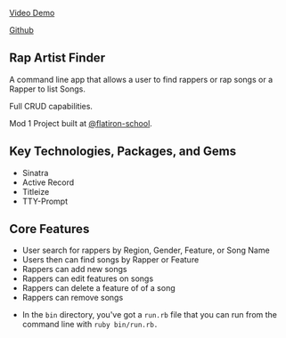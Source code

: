 [Video Demo](https://www.youtube.com/watch?v=WTykpKRYAZo&t=39s)

[Github](https://github.com/jmhill91/Rap-Artist-Finder-Command-Line-App)

## Rap Artist Finder

A command line app that allows a user to find rappers or rap songs or a Rapper to list Songs.

Full CRUD capabilities.

Mod 1 Project built at [@flatiron-school](https://github.com/flatiron-school).

## Key Technologies, Packages, and Gems

- Sinatra
- Active Record
- Titleize
- TTY-Prompt

## Core Features

- User search for rappers by Region, Gender, Feature, or Song Name
- Users then can find songs by Rapper or Feature
- Rappers can add new songs
- Rappers can edit features on songs
- Rappers can delete a feature of of a song
- Rappers can remove songs



* In the `bin` directory, you've got a `run.rb` file that you can run from the command line with `ruby bin/run.rb.`
